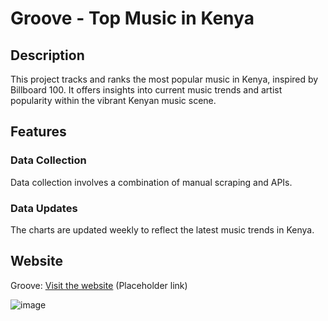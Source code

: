 # Groove - Top Music in Kenya

## Description

This project tracks and ranks the most popular music in Kenya, inspired by Billboard 100. It offers insights into current music trends and artist popularity within the vibrant Kenyan music scene.

## Features

### Data Collection
Data collection involves a combination of manual scraping and APIs.


### Data Updates
The charts are updated weekly to reflect the latest music trends in Kenya.

## Website
Groove: [Visit the website](https://dm-groove.netlify.app) (Placeholder link)

![image](https://github.com/Darryl-Mbae/Groove-public/assets/102142446/7f06875b-798a-47b2-a239-64967a757420)



